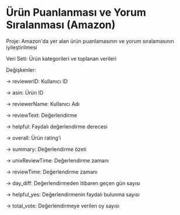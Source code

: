 # Ürün Puanlanması ve Yorum Sıralanması (Amazon)

Proje: Amazon'da yer alan ürün puanlamasının ve yorum sıralamasının iyileştirilmesi

Veri Seti: Ürün kategorileri ve toplanan verileri

Değişkenler: 

→ reviewerID: Kullanıcı ID

→ asin: Ürün ID

→ reviewerName: Kullanıcı Adı

→ reviewText: Değerlendirme

→ helpful: Faydalı değerlendirme derecesi

→ overall: Ürün rating’i

→ summary: Değerlendirme özeti

→ unixReviewTime: Değerlendirme zamanı

→ reviewTime: Değerlendirme zamanı

→ day_diff: Değerlendirmeden itibaren geçen gün sayısı

→ helpful_yes: Değerlendirmenin faydalı bulunma sayısı

→ total_vote: Değerlendirmeye verilen oy sayısı

